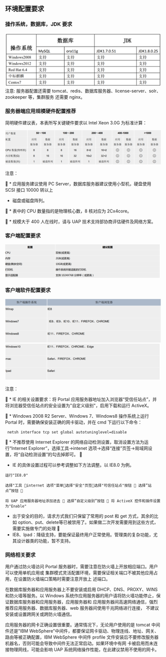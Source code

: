 ## 环境配置要求

### 操作系统，数据库，JDK 要求


![](/articles/portal/3-/images/3-c-1.png)
注意: 服务器配置还需要 tomcat、redis、数据库服务器、license-server、solr、zookeeper 等，集群服务
还需要 nginx。

### 服务器端应用规模硬件配置推荐

简明硬件建议表，本表所写关键硬件要求以 Intel Xeon 3.0G 为标准计算：

![](/articles/portal/3-/images/3-c-2.png)

注意：

 * 应用服务建议使用 PC Server，数据库服务器建议使用小型机，硬盘使用 SCSI 接口 10000 转以上

   * 磁盘或磁盘阵列。

 * 表中的 CPU 数量指的是物理核心数，8 核对应为 2Cx4core。

 * 规模大于 400 人在线时，请与 UAP 技术支持部协商评估硬件及网络方案。

### 客户端配置要求 

![](/articles/portal/3-/images/3-c-3.png)

### 客户端软件配置要求

![](/articles/portal/3-/images/3-c-4.png)
![](/articles/portal/3-/images/3-c-5.png)

注意：

 * IE 的相关设置要求：将 Portal 应用服务器地址加入浏览器“受信任站点”，并将浏览器受信任站点的安全设置为"自定义级别"，启用下载和运行 ActiveX。

 * Windows 2008 R2 Server、Windows 7、Windows8 操作系统上运行 Portal 时，需要确保安装正确的网卡驱动，并在 cmd 下运行以下命令：

	 netsh interface tcp set global autotuninglevel=disable


 * 不推荐使用 Internet Explorer 的网络自动检测设置，取消设置方法为运行“Internet Explorer”，选择工具->intenet 选项->选择“连接”页签->局域网设置，将“自动检测设置”的勾去掉即可。
 
   * IE 的具体设置过程可以参考调整如下方法调整。以 IE8.0 为例。

	运行"IE8.0"

	选择"工具 internet 选项"菜单选择"安全"页签选择"可信任站点"按钮  选择”站点”按钮 

	将 UAP 应用服务器地址添加进去  选择”自定义级别”按钮  将 ActiveX 控件和插件设置为"Enable"

   *  出于安全的目的，请求方式我们只保留了常用的 post 和 get 方式，其余的比如 option、put、delete等已被禁用了。如果做二次开发需要用到这些方式，需要实施做专门的处理
 
   * IE8、Ipad：降级支持，要能保证最终用户正常使用。管理类的复杂功能，尤其设计器类的功能，暂不支持。


### 网络相关要求

用户通过防火墙访问 Portal 服务器时，需要注意在防火墙上开放相应端口。用户可以使用单机应用或
集群模式灵活配置环境，需要保证相关端口不被其他应用占用，在设置防火墙端口策略时需要注意开放上
述端口。

在数据库服务器和应用服务器上不要安装或启用 DHCP、DNS、PROXY、WINS 和防火墙等服务。以
Windows 系统作应用服务器的用户请将防火墙功能停止，保证数据库服务器和应用服务器，应用服务器和
应用服务器间高速网络通信，强烈推荐应用服务器、数据库服务器、web 服务器间使用千兆网络进行连接，
不建议安装或设置跨网关或跨防火墙通信。

应用服务器的网卡正确设置很重要。通常情况下，无论用户使用的是 tomcat 中间件还是"IBM
WebSphere"中间件，都要保证网卡驱动、物理连线、地址、网关、路由等被正确配置，IBM WebSphere
中间件 profile 文件安装后不要修改服务器机器名，否则可能会导致中间件无法正常启动。如果环境中有网
卡被启用而未连接物理网线，可能会影响 UAP 系统网络操作性能，在此建议禁用不使用的网卡。
